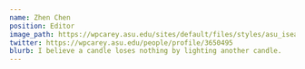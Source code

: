 ```yaml
---
name: Zhen Chen
position: Editor
image_path: https://wpcarey.asu.edu/sites/default/files/styles/asu_isearch_profile/public/asu_isearch_photos/3650495.jpg?itok=BHI_ugE5
twitter: https://wpcarey.asu.edu/people/profile/3650495
blurb: I believe a candle loses nothing by lighting another candle.
---
```

